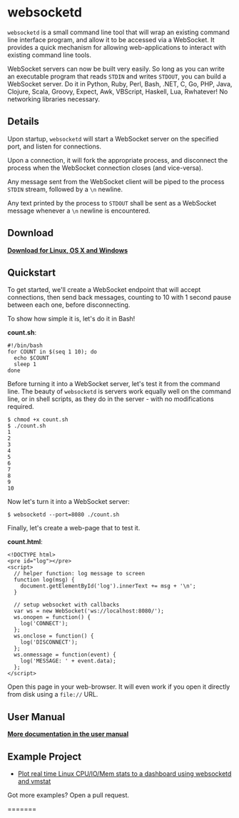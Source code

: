 websocketd
==========

`websocketd` is a small command line tool that will wrap an existing command line interface program, and allow it to be accessed
via a WebSocket. It provides a quick mechanism for allowing web-applications to interact with existing command line tools.

WebSocket servers can now be built very easily. So long as you can write an executable program that reads `STDIN` and writes `STDOUT`, you
can build a WebSocket server. Do it in Python, Ruby, Perl, Bash, .NET, C, Go, PHP, Java, Clojure, Scala, Groovy, Expect, Awk, VBScript,
Haskell, Lua, Rwhatever! No networking libraries necessary.


Details
-------

Upon startup, `websocketd` will start a WebSocket server on the specified port, and listen for connections.

Upon a connection, it will fork the appropriate process, and disconnect the process when the WebSocket connection closes (and vice-versa).

Any message sent from the WebSocket client will be piped to the process `STDIN` stream, followed by a `\n` newline.

Any text printed by the process to `STDOUT` shall be sent as a WebSocket message whenever a `\n` newline is encountered.


Download
--------

**[Download for Linux, OS X and Windows](https://github.com/joewalnes/websocketd/wiki/Download-and-install)**


Quickstart
----------

To get started, we'll create a WebSocket endpoint that will accept connections, then send back
messages, counting to 10 with 1 second pause between each one, before disconnecting.

To show how simple it is, let's do it in Bash!

__count.sh__:

    #!/bin/bash
    for COUNT in $(seq 1 10); do
      echo $COUNT
      sleep 1
    done

Before turning it into a WebSocket server, let's test it from the command line. The beauty of `websocketd` is servers
work equally well on the command line, or in shell scripts, as they do in the server - with no modifications required.

    $ chmod +x count.sh
    $ ./count.sh
    1
    2
    3
    4
    5
    6
    7
    8
    9
    10

Now let's turn it into a WebSocket server:

    $ websocketd --port=8080 ./count.sh

Finally, let's create a web-page that to test it.

__count.html__:

    <!DOCTYPE html>
    <pre id="log"></pre>
    <script>
      // helper function: log message to screen
      function log(msg) {
        document.getElementById('log').innerText += msg + '\n';
      }

      // setup websocket with callbacks
      var ws = new WebSocket('ws://localhost:8080/');
      ws.onopen = function() {
        log('CONNECT');
      };
      ws.onclose = function() {
        log('DISCONNECT');
      };
      ws.onmessage = function(event) {
        log('MESSAGE: ' + event.data);
      };
    </script>

Open this page in your web-browser. It will even work if you open it directly
from disk using a `file://` URL.


User Manual
-----------

**[More documentation in the user manual](https://github.com/joewalnes/websocketd/wiki)**

Example Project
---------------

*   [Plot real time Linux CPU/IO/Mem stats to a dashboard using websocketd and vmstat](https://github.com/joewalnes/web-vmstats)

Got more examples? Open a pull request.

=======
